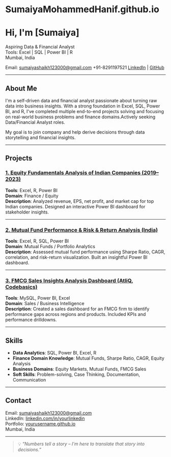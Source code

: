 # SumaiyaMohammedHanif.github.io
# Hi, I'm [Sumaiya]

Aspiring Data & Financial Analyst  
Tools: Excel | SQL | Power BI | R  
Mumbai, India  

Email: sumaiyashaikh123000@gmail.com 
+91-8291197521
[LinkedIn](https://linkedin.com/in/sumaiya-mohammed-hanif) | [GitHub](https://github.com/sumaiyamohammedhanif)

---

## About Me

I'm a self-driven data and financial analyst passionate about turning raw data into business insights. With a strong foundation in Excel, SQL, Power BI, and R, I've completed multiple end-to-end projects solving and focusing on real-world business problems and finance domains.Actively seeking Data/Financial Analyst roles.

My goal is to join company and help derive decisions through data storytelling and financial insights.

---

## Projects

### [1. Equity Fundamentals Analysis of Indian Companies (2019–2023)](https://github.com/sumaiyamohammedhanif/equity-fundamentals-analysis)
**Tools**: Excel, R, Power BI  
**Domain**: Finance / Equity  
**Description**: Analyzed revenue, EPS, net profit, and market cap for top Indian companies. Designed an interactive Power BI dashboard for stakeholder insights.  

---

### [2. Mutual Fund Performance & Risk & Return Analysis (India)](https://github.com/sumaiyamohammedhanif/mutual-fund-risk-return-analysis)
**Tools**: Excel, R, SQL, Power BI  
**Domain**: Mutual Funds / Portfolio Analytics  
**Description**: Assessed mutual fund performance using Sharpe Ratio, CAGR, correlation, and risk-return visualization. Built an insightful Power BI dashboard.  

---

### [3. FMCG Sales Insights Analysis Dashboard (AtliQ, Codebasics)](https://github.com/sumaiyamohammedhanif/sales-insights-analysis-dashboard)
**Tools**: MySQL, Power BI, Excel  
**Domain**: Sales / Business Intelligence  
**Description**: Created a sales dashboard for an FMCG firm to identify performance gaps across regions and products. Included KPIs and performance drilldowns.  

---

## Skills

- **Data Analytics**: SQL, Power BI, Excel, R
- **Finance Domain Knowledge**: Mutual Funds, Sharpe Ratio, CAGR, Equity Analysis
- **Business Domains**: Equity Markets, Mutual Funds, FMCG Sales
- **Soft Skills**: Problem-solving, Case Thinking, Documentation, Communication

---

## Contact

Email: sumaiyashaikh123000@gmail.com  
LinkedIn: [linkedin.com/in/yourlinkedin](https://linkedin.com/in/sumaiya-mohammed-hanif)  
Portfolio: [yourusername.github.io](https://sumaiyamohammedhanif.github.io)  
Mumbai, India

---

> 💡 *“Numbers tell a story – I'm here to translate that story into decisions.”*
